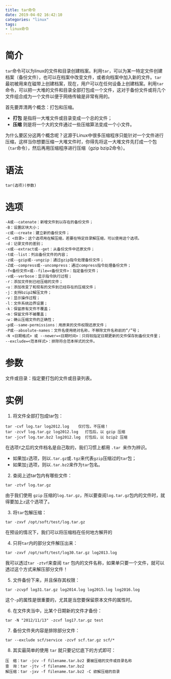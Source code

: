 ```yaml
---
title: tar命令
date: 2019-04-02 16:42:10
categories: "linux"
tags:
- linux命令
---
```


# 简介
`tar`命令可以为linux的文件和目录创建档案。利用`tar`，可以为某一特定文件创建档案（备份文件），也可以在档案中改变文件，或者向档案中加入新的文件。`tar`最初被用来在磁带上创建档案，现在，用户可以在任何设备上创建档案。利用`tar`命令，可以把一大堆的文件和目录全部打包成一个文件，这对于备份文件或将几个文件组合成为一个文件以便于网络传输是非常有用的。

首先要弄清两个概念：打包和压缩。
- **打包** 是指将一大堆文件或目录变成一个总的文件；
- **压缩** 则是将一个大的文件通过一些压缩算法变成一个小文件。

为什么要区分这两个概念呢？这源于Linux中很多压缩程序只能针对一个文件进行压缩，这样当你想要压缩一大堆文件时，你得先将这一大堆文件先打成一个包（`tar`命令），然后再用压缩程序进行压缩（gzip bzip2命令）。

# 语法
```shell
tar(选项)(参数)
```

# 选项
```shell
-A或--catenate：新增文件到以存在的备份文件；
-B：设置区块大小；
-c或--create：建立新的备份文件；
-C <目录>：这个选项用在解压缩，若要在特定目录解压缩，可以使用这个选项。
-d：记录文件的差别；
-x或--extract或--get：从备份文件中还原文件；
-t或--list：列出备份文件的内容；
-z或--gzip或--ungzip：通过gzip指令处理备份文件；
-Z或--compress或--uncompress：通过compress指令处理备份文件；
-f<备份文件>或--file=<备份文件>：指定备份文件；
-v或--verbose：显示指令执行过程；
-r：添加文件到已经压缩的文件；
-u：添加改变了和现有的文件到已经存在的压缩文件；
-j：支持bzip2解压文件；
-v：显示操作过程；
-l：文件系统边界设置；
-k：保留原有文件不覆盖；
-m：保留文件不被覆盖；
-w：确认压缩文件的正确性；
-p或--same-permissions：用原来的文件权限还原文件；
-P或--absolute-names：文件名使用绝对名称，不移除文件名称前的“/”号；
-N <日期格式> 或 --newer=<日期时间>：只将较指定日期更新的文件保存到备份文件里；
--exclude=<范本样式>：排除符合范本样式的文件。
```

# 参数
文件或目录：指定要打包的文件或目录列表。

# 实例
1. 将文件全部打包成tar包：

```shell
tar -cvf log.tar log2012.log    仅打包，不压缩！ 
tar -zcvf log.tar.gz log2012.log   打包后，以 gzip 压缩 
tar -jcvf log.tar.bz2 log2012.log  打包后，以 bzip2 压缩 
```
在选项`f`之后的文件档名是自己取的，我们习惯上都用 `.tar `来作为辨识。 
- 如果加`z`选项，则以`.tar.gz`或`.tgz`来代表`gzip`压缩过的`tar`包；
- 如果加`j`选项，则以`.tar.bz2`来作为`tar`包名。

2. 查阅上述tar包内有哪些文件：
```shell
tar -ztvf log.tar.gz
```
由于我们使用 `gzip` 压缩的`log.tar.gz`，所以要查阅`log.tar.gz`包内的文件时，就得要加上`z`这个选项了。

3. 将`tar`包解压缩：
```shell
tar -zxvf /opt/soft/test/log.tar.gz
```
在预设的情况下，我们可以将压缩档在任何地方解开的

4. 只将`tar`内的部分文件解压出来：
```shell
tar -zxvf /opt/soft/test/log30.tar.gz log2013.log
```
我可以透过`tar -ztvf`来查阅 `tar` 包内的文件名称，如果单只要一个文件，就可以透过这个方式来解压部分文件！

5. 文件备份下来，并且保存其权限：
```shell
tar -zcvpf log31.tar.gz log2014.log log2015.log log2016.log
```
这个`-p`的属性是很重要的，尤其是当您要保留原本文件的属性时。

6. 在文件夹当中，比某个日期新的文件才备份：
```shell
tar -N "2012/11/13" -zcvf log17.tar.gz test
```

7. 备份文件夹内容是排除部分文件：
```shell
tar --exclude scf/service -zcvf scf.tar.gz scf/*
```

8. 其实最简单的使用 `tar` 就只要记忆底下的方式即可：

```shell
压　缩：tar -jcv -f filename.tar.bz2 要被压缩的文件或目录名称
查　询：tar -jtv -f filename.tar.bz2
解压缩：tar -jxv -f filename.tar.bz2 -C 欲解压缩的目录
```